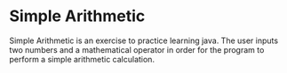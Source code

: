 # Simple Arithmetic

Simple Arithmetic is an exercise to practice learning java. The user inputs two numbers and a mathematical operator in order for the program to perform a simple arithmetic calculation.
